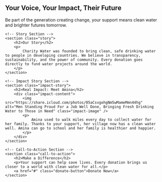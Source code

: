 <link rel="stylesheet" href="styles.css" />
<!DOCTYPE html>
<html lang="en">
<head>
    <meta charset="UTF-8" />
    <meta name="viewport" content="width=device-width, initial-scale=1" />
    <title>Charity Water Landing Page</title>
    <link rel="stylesheet" href="styles.css" />
</head>
<body>
    <!-- Hero Section -->
    <section class="hero">
        <h1>Your Voice, Your Impact, Their Future</h1>
        <p>Be part of the generation creating change, your support means clean water and brighter futures tomorrow.</p>
    </section>

    <!-- Story Section -->
    <section class="story">
        <h2>Our Story</h2>
        <p>
            Charity Water was founded to bring clean, safe drinking water to people in developing countries. We believe in transparency, sustainability, and the power of community. Every donation goes directly to fund water projects around the world.
        </p>
    </section>

    <!-- Impact Story Section -->
    <section class="impact-story">
        <h2>Real Impact: Meet Amina</h2>
        <div class="impact-content">
            <img src="https://share.icloud.com/photos/05aCsvgohgNm5wMameMmn44hg" alt="Men Standing Proud For a Job Well Done, Bringing Fresh Drinking Water to Those in Need" class="impact-image" />
            <p>
                Amina used to walk miles every day to collect water for her family. Thanks to your support, her village now has a clean water well. Amina can go to school and her family is healthier and happier.
            </p>
        </div>
    </section>

    <!-- Call-to-Action Section -->
    <section class="call-to-action">
        <h2>Make a Difference</h2>
        <p>Your support can help save lives. Every donation brings us closer to a world with clean water for all.</p>
        <a href="#" class="donate-button">Donate Now</a>
    </section>
</body>
</html>
